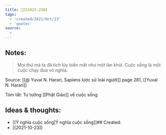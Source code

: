 ```yaml
---
title: 💬211023-2301
tags:
  - 'created/2021/Oct/23'
  - 'quotes'
source:
  - 
---
```


## Notes:
> Mọi thứ mà ta đã tích lũy biến mất như một làn khói. Cuộc sống là một cuộc chạy đua vô nghĩa.

Source: [[@ Yuval N. Harari, Sapiens lược sử loài người]] page 281, [[Yuval N. Harari]]

Tóm tắt: Tư tưởng [[Phật Giáo]] về cuộc sống

## Ideas & thoughts:
- [[Ý nghĩa cuộc sống|Ý nghĩa cuộc sống]]## Created:
- [[2021-10-23]]
